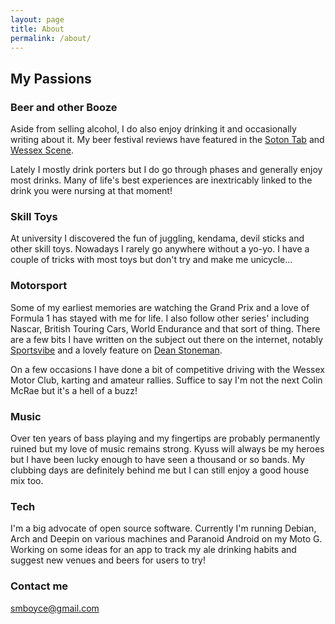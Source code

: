 ```yaml
---
layout: page
title: About
permalink: /about/
---
```


## My Passions

### Beer and other Booze

Aside from selling alcohol, I do also enjoy drinking it and occasionally writing about it. My beer festival reviews have featured in the [Soton Tab](http://sotontab.co.uk) and [Wessex Scene](http://wessexscene.co.uk).

Lately I mostly drink porters but I do go through phases and generally enjoy most drinks. Many of life's best experiences are inextricably linked to the drink you were nursing at that moment!

### Skill Toys

At university I discovered the fun of juggling, kendama, devil sticks and other skill toys. Nowadays I rarely go anywhere without a yo-yo. I have a couple of tricks with most toys but don't try and make me unicycle...

### Motorsport

Some of my earliest memories are watching the Grand Prix and a love of Formula 1 has stayed with me for life. I also follow other series' including Nascar, British Touring Cars, World Endurance and that sort of thing. There are a few bits I have written on the subject out there on the internet, notably [Sportsvibe](http://sportsvibe.co.uk) and a lovely feature on [Dean Stoneman](http://sotontab.co.uk/2013/11/02/southamptons-stoneman-back-track/).

On a few occasions I have done a bit of competitive driving with the Wessex Motor Club, karting and amateur rallies. Suffice to say I'm not the next Colin McRae but it's a hell of a buzz!

### Music

Over ten years of bass playing and my fingertips are probably permanently ruined but my love of music remains strong. Kyuss will always be my heroes but I have been lucky enough to have seen a thousand or so bands. My clubbing days are definitely behind me but I can still enjoy a good house mix too.

### Tech

I'm a big advocate of open source software. Currently I'm running Debian, Arch and Deepin on various machines and Paranoid Android on my Moto G. Working on some ideas for an app to track my ale drinking habits and suggest new venues and beers for users to try!

### Contact me

[smboyce@gmail.com](mailto:smboyce@gmail.com)

